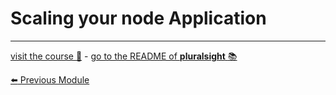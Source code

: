 Scaling your node Application
=============================

***
[visit the course :rocket:](http://www.pluralsight.com/courses/node-intro) - [go to the README of **pluralsight** :books:](../README.md)

[:arrow_left: Previous Module](testing_debugging.md)
